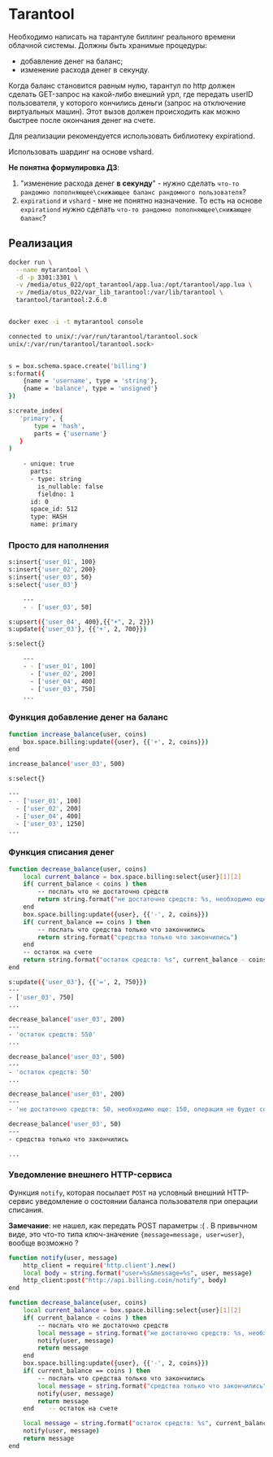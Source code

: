 # Tarantool

Необходимо написать на тарантуле биллинг реального времени облачной системы. 
Должны быть хранимые процедуры:
- добавление денег на баланс;
- изменение расхода денег в секунду.

Когда баланс становится равным нулю, тарантул по http должен сделать GET-запрос на какой-либо внешний урл, где передать userID пользователя, у которого кончились деньги (запрос на отключение виртуальных машин). Этот вызов должен происходить как можно быстрее после окончания денег на счете.

Для реализации рекомендуется использовать библиотеку expirationd.

Использовать шардинг на основе vshard.

__Не понятна формулировка ДЗ__: 
1. "изменение расхода денег __в секунду__" - нужно сделать `что-то рандомно пополняющее\снижающее баланс рандомного пользователя`?
2. `expirationd` и `vshard` - мне не понятно назначение. То есть на основе `expirationd` нужно сделать `что-то рандомно пополняющее\снижающее баланс`?


## Реализация

```bash
docker run \
  --name mytarantool \
  -d -p 3301:3301 \
  -v /media/otus_022/opt_tarantool/app.lua:/opt/tarantool/app.lua \
  -v /media/otus_022/var_lib_tarantool:/var/lib/tarantool \
  tarantool/tarantool:2.6.0
```

```bash

docker exec -i -t mytarantool console

connected to unix/:/var/run/tarantool/tarantool.sock
unix/:/var/run/tarantool/tarantool.sock> 


s = box.schema.space.create('billing')
s:format({
    {name = 'username', type = 'string'},
    {name = 'balance', type = 'unsigned'}
})

s:create_index(
   'primary', {
       type = 'hash',
       parts = {'username'}
   }
)
               
    - unique: true
      parts:
      - type: string
        is_nullable: false
        fieldno: 1
      id: 0
      space_id: 512
      type: HASH
      name: primary
```

### Просто для наполнения

```bash
s:insert{'user_01', 100}
s:insert{'user_02', 200}
s:insert{'user_03', 50}
s:select{'user_03'}

    ---
    - - ['user_03', 50]

s:upsert({'user_04', 400},{{"+", 2, 2}})
s:update({'user_03'}, {{'+', 2, 700}})

s:select{}

    ---
    - - ['user_01', 100]
      - ['user_02', 200]
      - ['user_04', 400]
      - ['user_03', 750]
    ...
```

### Функция добавление денег на баланс

```bash
function increase_balance(user, coins)
    box.space.billing:update({user}, {{'+', 2, coins}})
end

increase_balance('user_03', 500)

s:select{}

---
- - ['user_01', 100]
  - ['user_02', 200]
  - ['user_04', 400]
  - ['user_03', 1250]
...

```

### Функция списания денег

```bash
function decrease_balance(user, coins)
    local current_balance = box.space.billing:select{user}[1][2] 
    if( current_balance < coins ) then 
        -- послать что не достаточно средств
        return string.format("не достаточно средств: %s, необходимо еще: %s, операция не будет совершена.", current_balance, coins - current_balance)
    end
    box.space.billing:update({user}, {{'-', 2, coins}})
    if( current_balance == coins ) then 
        -- послать что средства только что закончились
        return string.format("средства только что закончились")
    end
    -- остаток на счете
    return string.format("остаток средств: %s", current_balance - coins)
end

s:update({'user_03'}, {{'=', 2, 750}})
---
- ['user_03', 750]
...

decrease_balance('user_03', 200)
---
- 'остаток средств: 550'
...

decrease_balance('user_03', 500)
---
- 'остаток средств: 50'
...

decrease_balance('user_03', 200)
---
- 'не достаточно средств: 50, необходимо еще: 150, операция не будет совершена.'

decrease_balance('user_03', 50)
---
- средства только что закончились

...
```

### Уведомление внешнего HTTP-сервиса

Функция `notify`, которая посылает `POST` на условный 
внешний HTTP-сервис уведомление о состоянии баланса пользователя при операции списания. 

__Замечание__: не нашел, как передать POST параметры :( . В привычном виде, это что-то типа ключ-значение `{message=message, user=user}`, вообще возможно ?

```bash
function notify(user, message)
    http_client = require('http.client').new()
    local body = string.format("user=%s&message=%s", user, message)
    http_client:post("http://api.billing.coin/notify", body)
end

function decrease_balance(user, coins)
    local current_balance = box.space.billing:select{user}[1][2] 
    if( current_balance < coins ) then 
        -- послать что не достаточно средств
        local message = string.format("не достаточно средств: %s, необходимо еще: %s, операция не будет совершена.", current_balance, coins - current_balance)
        notify(user, message)
        return message
    end
    box.space.billing:update({user}, {{'-', 2, coins}})
    if( current_balance == coins ) then 
        -- послать что средства только что закончились
        local message = string.format("средства только что закончились")
        notify(user, message)
        return message
    end    -- остаток на счете

    local message = string.format("остаток средств: %s", current_balance - coins)
    notify(user, message)
    return message
end

```